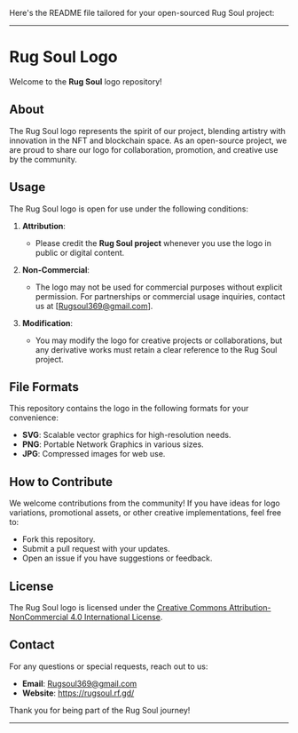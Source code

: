 Here's the README file tailored for your open-sourced Rug Soul project:  

---

# Rug Soul Logo  

Welcome to the **Rug Soul** logo repository!  

## About  

The Rug Soul logo represents the spirit of our project, blending artistry with innovation in the NFT and blockchain space. As an open-source project, we are proud to share our logo for collaboration, promotion, and creative use by the community.  

## Usage  

The Rug Soul logo is open for use under the following conditions:  

1. **Attribution**:  
   - Please credit the **Rug Soul project** whenever you use the logo in public or digital content.  

2. **Non-Commercial**:  
   - The logo may not be used for commercial purposes without explicit permission. For partnerships or commercial usage inquiries, contact us at [Rugsoul369@gmail.com].  

3. **Modification**:  
   - You may modify the logo for creative projects or collaborations, but any derivative works must retain a clear reference to the Rug Soul project.  

## File Formats  

This repository contains the logo in the following formats for your convenience:  
- **SVG**: Scalable vector graphics for high-resolution needs.  
- **PNG**: Portable Network Graphics in various sizes.  
- **JPG**: Compressed images for web use.  

## How to Contribute  

We welcome contributions from the community! If you have ideas for logo variations, promotional assets, or other creative implementations, feel free to:  
- Fork this repository.  
- Submit a pull request with your updates.  
- Open an issue if you have suggestions or feedback.  

## License  

The Rug Soul logo is licensed under the [Creative Commons Attribution-NonCommercial 4.0 International License](https://creativecommons.org/licenses/by-nc/4.0/).  

## Contact  

For any questions or special requests, reach out to us:  
- **Email**: Rugsoul369@gmail.com  
- **Website**: https://rugsoul.rf.gd/

Thank you for being part of the Rug Soul journey!  

---  
